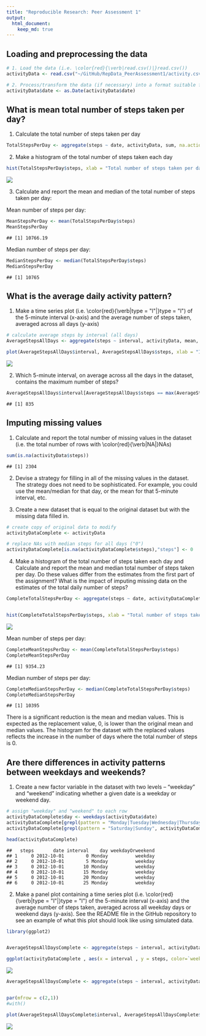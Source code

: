 ```yaml
---
title: "Reproducible Research: Peer Assessment 1"
output: 
  html_document:
    keep_md: true
---
```


## Loading and preprocessing the data


```r
# 1. Load the data (i.e. \color{red}{\verb|read.csv()|}read.csv())
activityData <- read.csv("~/GitHub/RepData_PeerAssessment1/activity.csv")

# 2. Process/transform the data (if necessary) into a format suitable for your analysis
activityData$date <- as.Date(activityData$date)
```

## What is mean total number of steps taken per day?

1. Calculate the total number of steps taken per day

```r
TotalStepsPerDay <- aggregate(steps ~ date, activityData, sum, na.action = na.omit)
```

2. Make a histogram of the total number of steps taken each day

```r
hist(TotalStepsPerDay$steps, xlab = "Total number of steps taken per day", main = "Total number of steps taken per day", breaks = 16, col = "lightblue")
```

![](PA1_template_files/figure-html/unnamed-chunk-3-1.png)<!-- -->

3. Calculate and report the mean and median of the total number of steps taken per day:

Mean number of steps per day:

```r
MeanStepsPerDay <- mean(TotalStepsPerDay$steps)
MeanStepsPerDay
```

```
## [1] 10766.19
```
Median number of steps per day:

```r
MedianStepsPerDay <- median(TotalStepsPerDay$steps)
MedianStepsPerDay
```

```
## [1] 10765
```

## What is the average daily activity pattern?

1. Make a time series plot (i.e. \color{red}{\verb|type = "l"|}type = "l") of the 5-minute interval (x-axis) and the average number of steps taken, averaged across all days (y-axis)


```r
# calculate average steps by interval (all days)
AverageStepsAllDays <- aggregate(steps ~ interval, activityData, mean, na.action = na.omit)

plot(AverageStepsAllDays$interval, AverageStepsAllDays$steps, xlab = "Intervals (5-minutes)", ylab = "Average number of steps", main = "Average number of steps by interval" , type = "l", lwd=2, col = "lightblue")
```

![](PA1_template_files/figure-html/unnamed-chunk-6-1.png)<!-- -->

2. Which 5-minute interval, on average across all the days in the dataset, contains the maximum number of steps?

```r
AverageStepsAllDays$interval[AverageStepsAllDays$steps == max(AverageStepsAllDays$steps)]
```

```
## [1] 835
```

## Imputing missing values

1. Calculate and report the total number of missing values in the dataset (i.e. the total number of rows with \color{red}{\verb|NA|}NAs)

```r
sum(is.na(activityData$steps))
```

```
## [1] 2304
```

2. Devise a strategy for filling in all of the missing values in the dataset. The strategy does not need to be sophisticated. For example, you could use the mean/median for that day, or the mean for that 5-minute interval, etc.

3. Create a new dataset that is equal to the original dataset but with the missing data filled in.

```r
# create copy of original data to modify
activityDataComplete <- activityData

# replace NAs with median steps for all days ("0")
activityDataComplete[is.na(activityDataComplete$steps),"steps"] <- 0
```

4. Make a histogram of the total number of steps taken each day and Calculate and report the mean and median total number of steps taken per day. Do these values differ from the estimates from the first part of the assignment? What is the impact of imputing missing data on the estimates of the total daily number of steps?


```r
CompleteTotalStepsPerDay <- aggregate(steps ~ date, activityDataComplete, sum, na.action = na.omit)


hist(CompleteTotalStepsPerDay$steps, xlab = "Total number of steps taken per day", main = "Total number of steps taken per day", breaks = 16, col = "lightblue")
```

![](PA1_template_files/figure-html/unnamed-chunk-10-1.png)<!-- -->


Mean number of steps per day:

```r
CompleteMeanStepsPerDay <- mean(CompleteTotalStepsPerDay$steps)
CompleteMeanStepsPerDay
```

```
## [1] 9354.23
```
Median number of steps per day:

```r
CompleteMedianStepsPerDay <- median(CompleteTotalStepsPerDay$steps)
CompleteMedianStepsPerDay
```

```
## [1] 10395
```

There is a significant reduction is the mean and median values. This is expected as the replacement value, 0, is lower than the original mean and median values. The histogram for the dataset with the replaced values reflects the increase in the number of days where the total number of steps is 0.


## Are there differences in activity patterns between weekdays and weekends?
1. Create a new factor variable in the dataset with two levels – “weekday” and “weekend” indicating whether a given date is a weekday or weekend day.

```r
# assign "weekday" and "weekend" to each row
activityDataComplete$day <- weekdays(activityData$date)
activityDataComplete[grepl(pattern = "Monday|Tuesday|Wednesday|Thursday|Friday", activityDataComplete$day), "weekdayOrweekend"] <- "weekday"
activityDataComplete[grepl(pattern = "Saturday|Sunday", activityDataComplete$day), "weekdayOrweekend"] <- "weekend"

head(activityDataComplete)
```

```
##   steps       date interval    day weekdayOrweekend
## 1     0 2012-10-01        0 Monday          weekday
## 2     0 2012-10-01        5 Monday          weekday
## 3     0 2012-10-01       10 Monday          weekday
## 4     0 2012-10-01       15 Monday          weekday
## 5     0 2012-10-01       20 Monday          weekday
## 6     0 2012-10-01       25 Monday          weekday
```

2. Make a panel plot containing a time series plot (i.e. \color{red}{\verb|type = "l"|}type = "l") of the 5-minute interval (x-axis) and the average number of steps taken, averaged across all weekday days or weekend days (y-axis). See the README file in the GitHub repository to see an example of what this plot should look like using simulated data.


```r
library(ggplot2)


AverageStepsAllDaysComplete <- aggregate(steps ~ interval, activityDataComplete, mean, na.action = na.omit)

ggplot(activityDataComplete , aes(x = interval , y = steps, color=`weekdayOrweekend`)) + geom_line() + labs(title = "Average daily steps", x = "Interval", y = "Number of steps") + facet_wrap(~`weekdayOrweekend` , ncol = 1, nrow=2)
```

![](PA1_template_files/figure-html/unnamed-chunk-14-1.png)<!-- -->

```r
AverageStepsAllDaysComplete <- aggregate(steps ~ interval, activityDataComplete, mean, na.action = na.omit)


par(mfrow = c(2,1))
#with()

plot(AverageStepsAllDaysComplete$interval, AverageStepsAllDaysComplete$steps, xlab = "Intervals (5-minutes)", ylab = "Average number of steps", main = "Average number of steps by interval" , type = "l", lwd=2, col = "lightblue")
```

![](PA1_template_files/figure-html/unnamed-chunk-14-2.png)<!-- -->


